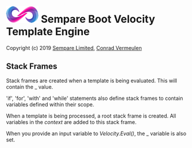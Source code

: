 # ![](../images/sempare-logo-45px.png) Sempare Boot Velocity Template Engine

Copyright (c) 2019 [Sempare Limited](http://www.sempare.ltd), [Conrad Vermeulen](mailto:conrad.vermeulen@gmail.com)


## Stack Frames

Stack frames are created when a template is being evaluated. This will contain the _ value. 

'if', 'for', 'with' and 'while' statements also define stack frames to contain variables defined within their scope. 

When a template is being processed, a root stack frame is created. All variables in the _context_ are added to this stack frame. 

When you provide an input variable to _Velocity.Eval()_, the _ variable is also set.

